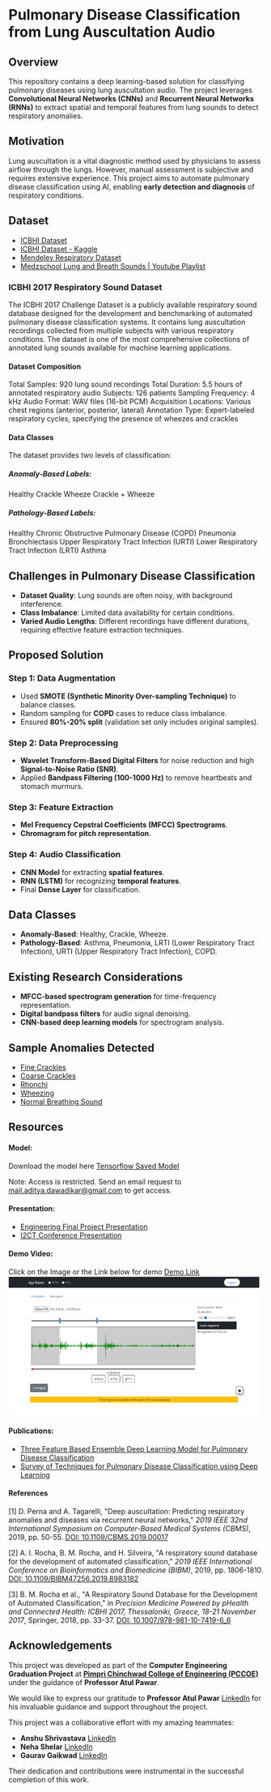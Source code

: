 # **Pulmonary Disease Classification from Lung Auscultation Audio**

## **Overview**
This repository contains a deep learning-based solution for classifying pulmonary diseases using lung auscultation audio. The project leverages **Convolutional Neural Networks (CNNs)** and **Recurrent Neural Networks (RNNs)** to extract spatial and temporal features from lung sounds to detect respiratory anomalies.

## **Motivation**
Lung auscultation is a vital diagnostic method used by physicians to assess airflow through the lungs. However, manual assessment is subjective and requires extensive experience. This project aims to automate pulmonary disease classification using AI, enabling **early detection and diagnosis** of respiratory conditions.

## **Dataset**
- [ICBHI Dataset](https://anvilproject.org/guides/content/creating-links)
- [ICBHI Dataset - Kaggle](https://www.kaggle.com/datasets/vbookshelf/respiratory-sound-database)
- [Mendeley Respiratory Dataset](https://data.mendeley.com/datasets/fr7zvy8j5s/1)
- [Medzschool Lung and Breath Sounds | Youtube Playlist](https://www.youtube.com/playlist?list=PL3n8cHP87ijAalXtLG2YbDpuwjxuJRR-A)

### ICBHI 2017 Respiratory Sound Dataset
The ICBHI 2017 Challenge Dataset is a publicly available respiratory sound database designed for the development and benchmarking of automated pulmonary disease classification systems. It contains lung auscultation recordings collected from multiple subjects with various respiratory conditions. The dataset is one of the most comprehensive collections of annotated lung sounds available for machine learning applications.

#### Dataset Composition
Total Samples: 920 lung sound recordings
Total Duration: 5.5 hours of annotated respiratory audio
Subjects: 126 patients
Sampling Frequency: 4 kHz
Audio Format: WAV files (16-bit PCM)
Acquisition Locations: Various chest regions (anterior, posterior, lateral)
Annotation Type: Expert-labeled respiratory cycles, specifying the presence of wheezes and crackles

#### Data Classes
The dataset provides two levels of classification:

##### Anomaly-Based Labels:
Healthy
Crackle
Wheeze
Crackle + Wheeze

##### Pathology-Based Labels:
Healthy
Chronic Obstructive Pulmonary Disease (COPD)
Pneumonia
Bronchiectasis
Upper Respiratory Tract Infection (URTI)
Lower Respiratory Tract Infection (LRTI)
Asthma

## **Challenges in Pulmonary Disease Classification**
- **Dataset Quality**: Lung sounds are often noisy, with background interference.
- **Class Imbalance**: Limited data availability for certain conditions.
- **Varied Audio Lengths**: Different recordings have different durations, requiring effective feature extraction techniques.

## **Proposed Solution**
### **Step 1: Data Augmentation**
- Used **SMOTE (Synthetic Minority Over-sampling Technique)** to balance classes.
- Random sampling for **COPD** cases to reduce class imbalance.
- Ensured **80%-20% split** (validation set only includes original samples).

### **Step 2: Data Preprocessing**
- **Wavelet Transform-Based Digital Filters** for noise reduction and high **Signal-to-Noise Ratio (SNR)**.
- Applied **Bandpass Filtering (100-1000 Hz)** to remove heartbeats and stomach murmurs.

### **Step 3: Feature Extraction**
- **Mel Frequency Cepstral Coefficients (MFCC) Spectrograms**.
- **Chromagram for pitch representation**.

### **Step 4: Audio Classification**
- **CNN Model** for extracting **spatial features**.
- **RNN (LSTM)** for recognizing **temporal features**.
- Final **Dense Layer** for classification.

## **Data Classes**
- **Anomaly-Based**: Healthy, Crackle, Wheeze.
- **Pathology-Based**: Asthma, Pneumonia, LRTI (Lower Respiratory Tract Infection), URTI (Upper Respiratory Tract Infection), COPD.

## **Existing Research Considerations**
- **MFCC-based spectrogram generation** for time-frequency representation.
- **Digital bandpass filters** for audio signal denoising.
- **CNN-based deep learning models** for spectrogram analysis.

## **Sample Anomalies Detected**
- [Fine Crackles](https://youtu.be/LHqqvrm2j6g?feature=shared)
- [Coarse Crackles](https://youtu.be/aSor2XBc9K8?feature=shared)
- [Rhonchi](https://youtu.be/YgDiMpCZo0w?feature=shared)
- [Wheezing](https://youtu.be/T4qNgi4Vrvo?feature=shared)
- [Normal Breathing Sound](https://youtu.be/VtnMRG0ORLs?feature=shared)

## Resources
#### Model:
Download the model here
[Tensorflow Saved Model](https://drive.google.com/file/d/1Xke8r07-jbsDyM8Jh418LhefxMTzU4UA/view?usp=sharing)

Note: Access is restricted. Send an email request to [mail.aditya.dawadikar@gmail.com](mail.aditya.dawadikar@gmail.com) to get access.

#### Presentation:
- [Engineering Final Project Presentation](https://docs.google.com/presentation/d/15R2Iyz_M9i4dbqN_sUWLinD1h3o7cjtXT-Gp99novzo/edit?usp=sharing)
- [I2CT Conference Presentation](https://docs.google.com/presentation/d/1-KFvnOl_XnS4Zpr9hkuNm3tvvOkU7XIp/edit?usp=sharing&ouid=117691464471384648220&rtpof=true&sd=true)
#### Demo Video:
Click on the Image or the Link below for demo
[Demo Link](https://drive.google.com/file/d/1fIFL_JiWWNA0UfrlYhAA_KIp5FDaeK3-/view?usp=drive_link)
[![Application View](https://github.com/Aditya-Dawadikar/Pulmonary-Disease-Classification/blob/main/Pulmonary%20Disease%20Classification%20App%20demo.png)](https://drive.google.com/file/d/1fIFL_JiWWNA0UfrlYhAA_KIp5FDaeK3-/view?usp=drive_link)
#### Publications:
- [Three Feature Based Ensemble Deep Learning Model for Pulmonary Disease Classification](https://www.irjet.net/volume10-issue02)
- [Survey of Techniques for Pulmonary Disease Classification using Deep Learning](https://ieeexplore.ieee.org/abstract/document/9824879)

#### References

[1] D. Perna and A. Tagarelli, "Deep auscultation: Predicting respiratory anomalies and diseases via recurrent neural networks," *2019 IEEE 32nd International Symposium on Computer-Based Medical Systems (CBMS)*, 2019, pp. 50-55. [DOI: 10.1109/CBMS.2019.00017](https://ieeexplore.ieee.org/abstract/document/8621273)

[2] A. I. Rocha, B. M. Rocha, and H. Silveira, "A respiratory sound database for the development of automated classification," *2019 IEEE International Conference on Bioinformatics and Biomedicine (BIBM)*, 2019, pp. 1806-1810. [DOI: 10.1109/BIBM47256.2019.8983182](https://ieeexplore.ieee.org/abstract/document/8787435)

[3] B. M. Rocha et al., "A Respiratory Sound Database for the Development of Automated Classification," in *Precision Medicine Powered by pHealth and Connected Health: ICBHI 2017, Thessaloniki, Greece, 18-21 November 2017*, Springer, 2018, pp. 33-37. [DOI: 10.1007/978-981-10-7419-6_6](https://link.springer.com/chapter/10.1007/978-981-10-7419-6_6)

## Acknowledgements

This project was developed as part of the **Computer Engineering Graduation Project** at **[Pimpri Chinchwad College of Engineering (PCCOE)](https://computer.pccoepune.com/)** under the guidance of **Professor Atul Pawar**.

We would like to express our gratitude to **Professor Atul Pawar** [LinkedIn](https://www.linkedin.com/in/atul-gulabrao-pawar-16a9ba349/) for his invaluable guidance and support throughout the project.

This project was a collaborative effort with my amazing teammates:
- **Anshu Shrivastava** [LinkedIn](https://www.linkedin.com/in/anshu-srivastava0613/)
- **Neha Shelar** [LinkedIn](https://www.linkedin.com/in/neha-shelar/)
- **Gaurav Gaikwad** [LinkedIn](https://www.linkedin.com/in/gauravgaikwad1/)

Their dedication and contributions were instrumental in the successful completion of this work.
